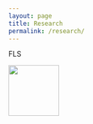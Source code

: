 ```yaml
---
layout: page
title: Research
permalink: /research/
---
```


FLS

<img src="{{ site.baseurl }}/images/flsphylo.png" width="100">
